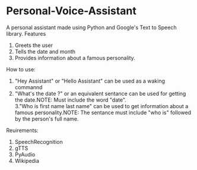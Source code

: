 # Personal-Voice-Assistant
A personal assistant made using Python and Google's Text to Speech library.
Features
1. Greets the user
2. Tells the date and month
3. Provides information about a famous personality.

How to use:
1. "Hey Assistant" or "Hello Assistant" can be used as a waking commannd
2. "What's the date ?" or an equivalent sentance can be used for getting the date.NOTE: Must include the word "date".     
3."Who is first name last name" can be used to get information about a famous personality.NOTE: The sentance must include "who is" followed by the person's full name.

Reuirements:
1. SpeechRecognition
2. gTTS
3. PyAudio
4. Wikipedia
